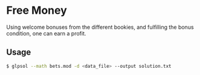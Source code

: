# Free Money

Using welcome bonuses from the different bookies, and fulfilling the
bonus condition, one can earn a profit.

## Usage

```sh
$ glpsol --math bets.mod -d <data_file> --output solution.txt
```
